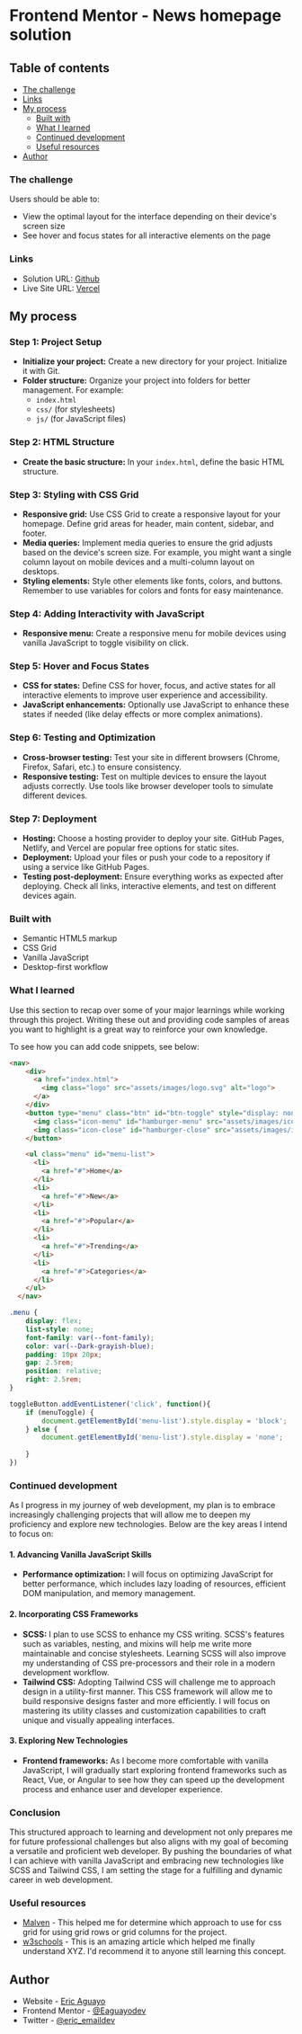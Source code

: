 # Frontend Mentor - News homepage solution


## Table of contents
  - [The challenge](#the-challenge)
  - [Links](#links)
- [My process](#my-process)
  - [Built with](#built-with)
  - [What I learned](#what-i-learned)
  - [Continued development](#continued-development)
  - [Useful resources](#useful-resources)
- [Author](#author)

### The challenge

Users should be able to:

- View the optimal layout for the interface depending on their device's screen size
- See hover and focus states for all interactive elements on the page


### Links

- Solution URL: [Github](https://github.com/EAguayodev/Frontendmentor-news-homepage)
- Live Site URL: [Vercel](https://frontendmentor-news-homepage-sandy.vercel.app/)

## My process

### Step 1: Project Setup
- **Initialize your project:** Create a new directory for your project. Initialize it with Git.
- **Folder structure:** Organize your project into folders for better management. For example:
  - `index.html`
  - `css/` (for stylesheets)
  - `js/` (for JavaScript files)

### Step 2: HTML Structure
- **Create the basic structure:** In your `index.html`, define the basic HTML structure.

### Step 3: Styling with CSS Grid
- **Responsive grid:** Use CSS Grid to create a responsive layout for your homepage. Define grid areas for header, main content, sidebar, and footer.
- **Media queries:** Implement media queries to ensure the grid adjusts based on the device's screen size. For example, you might want a single column layout on mobile devices and a multi-column layout on desktops.
- **Styling elements:** Style other elements like fonts, colors, and buttons. Remember to use variables for colors and fonts for easy maintenance.

### Step 4: Adding Interactivity with JavaScript
- **Responsive menu:** Create a responsive menu for mobile devices using vanilla JavaScript to toggle visibility on click.

### Step 5: Hover and Focus States
- **CSS for states:** Define CSS for hover, focus, and active states for all interactive elements to improve user experience and accessibility.
- **JavaScript enhancements:** Optionally use JavaScript to enhance these states if needed (like delay effects or more complex animations).

### Step 6: Testing and Optimization
- **Cross-browser testing:** Test your site in different browsers (Chrome, Firefox, Safari, etc.) to ensure consistency.
- **Responsive testing:** Test on multiple devices to ensure the layout adjusts correctly. Use tools like browser developer tools to simulate different devices.

### Step 7: Deployment
- **Hosting:** Choose a hosting provider to deploy your site. GitHub Pages, Netlify, and Vercel are popular free options for static sites.
- **Deployment:** Upload your files or push your code to a repository if using a service like GitHub Pages.
- **Testing post-deployment:** Ensure everything works as expected after deploying. Check all links, interactive elements, and test on different devices again.


### Built with

- Semantic HTML5 markup
- CSS Grid
- Vanilla JavaScript
- Desktop-first workflow


### What I learned

Use this section to recap over some of your major learnings while working through this project. Writing these out and providing code samples of areas you want to highlight is a great way to reinforce your own knowledge.

To see how you can add code snippets, see below:

```html
<nav>
    <div>
      <a href="index.html">
        <img class="logo" src="assets/images/logo.svg" alt="logo">
      </a>
    </div>
    <button type="menu" class="btn" id="btn-toggle" style="display: none;">
      <img class="icon-menu" id="hamburger-menu" src="assets/images/icon-menu.svg" alt="icon-menu">
      <img class="icon-close" id="hamburger-close" src="assets/images/icon-menu-close.svg" alt="icon-close">
    </button>

    <ul class="menu" id="menu-list">
      <li>
        <a href="#">Home</a>
      </li>
      <li>
        <a href="#">New</a>
      </li>
      <li>
        <a href="#">Popular</a>
      </li>
      <li>
        <a href="#">Trending</a>
      </li>
      <li>
        <a href="#">Categories</a>
      </li>
    </ul>
  </nav>
```
```css
.menu {
    display: flex;
    list-style: none;
    font-family: var(--font-family);
    color: var(--Dark-grayish-blue);
    padding: 10px 20px;
    gap: 2.5rem;
    position: relative;
    right: 2.5rem;
}
```
```js
toggleButton.addEventListener('click', function(){
    if (menuToggle) {
        document.getElementById('menu-list').style.display = 'block';
    } else {
        document.getElementById('menu-list').style.display = 'none';
        
    }
})
```

### Continued development

As I progress in my journey of web development, my plan is to embrace increasingly challenging projects that will allow me to deepen my proficiency and explore new technologies. Below are the key areas I intend to focus on:

#### 1. Advancing Vanilla JavaScript Skills
- **Performance optimization:** I will focus on optimizing JavaScript for better performance, which includes lazy loading of resources, efficient DOM manipulation, and memory management.

#### 2. Incorporating CSS Frameworks
- **SCSS:** I plan to use SCSS to enhance my CSS writing. SCSS's features such as variables, nesting, and mixins will help me write more maintainable and concise stylesheets. Learning SCSS will also improve my understanding of CSS pre-processors and their role in a modern development workflow.
- **Tailwind CSS:** Adopting Tailwind CSS will challenge me to approach design in a utility-first manner. This CSS framework will allow me to build responsive designs faster and more efficiently. I will focus on mastering its utility classes and customization capabilities to craft unique and visually appealing interfaces.

#### 3. Exploring New Technologies
- **Frontend frameworks:** As I become more comfortable with vanilla JavaScript, I will gradually start exploring frontend frameworks such as React, Vue, or Angular to see how they can speed up the development process and enhance user and developer experience.

### Conclusion
This structured approach to learning and development not only prepares me for future professional challenges but also aligns with my goal of becoming a versatile and proficient web developer. By pushing the boundaries of what I can achieve with vanilla JavaScript and embracing new technologies like SCSS and Tailwind CSS, I am setting the stage for a fulfilling and dynamic career in web development.


### Useful resources

- [Malven](https://grid.malven.co/) - This helped me for determine which approach to use for css grid for using grid rows or grid columns for the project.
- [w3schools](https://www.w3schools.com/css/css_grid.asp) - This is an amazing article which helped me finally understand XYZ. I'd recommend it to anyone still learning this concept.


## Author

- Website - [Eric Aguayo](https://www.ericaguayo.com)
- Frontend Mentor - [@Eaguayodev](https://www.frontendmentor.io/profile/Eaguayodev)
- Twitter - [@eric_emaildev](https://www.twitter.com/eric_emaildev)